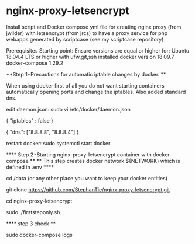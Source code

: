 # nginx-proxy-letsencrypt
Install script and Docker compose yml file for creating nginx proxy (from jwilder) with letsencrypt (from jrcs) to have a proxy service for php webapps generated by scriptcase (see my scriptcase repository)

Prerequisites Starting point: Ensure versions are equal or higher for: Ubuntu 18.04.4 LTS or higher with ufw,git,ssh installed  docker version 18.09.7 docker-compose 1.29.2

**Step 1 - Precautions for automatic iptable changes by docker. **

When using docker first of all you do not want starting containers automatically opening ports and change the iptables. Also added standard dns.

edit daemon.json: sudo vi /etc/docker/daemon.json

{ "iptables" : false }

{ "dns": ["8.8.8.8", "8.8.8.4"] }

restart docker: sudo systemctl start docker

**** Step 2 - Starting nginx-proxy-letsencrypt container with docker-compose ** ** This step creates docker network ${NETWORK) which is defined in .env ****

cd /data (or any other place you want to keep your docker entities)

git clone https://github.com/StephanTie/nginx-proxy-letsencrypt.git

cd nginx-proxy-letsencrypt

sudo ./firststeponly.sh

**** step 3 check **

sudo docker-compose logs
